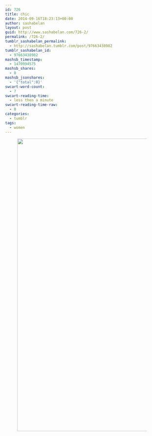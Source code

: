 ```yaml
---
id: 726
title: chic
date: 2014-09-16T18:23:13+00:00
author: sashabelan
layout: post
guid: http://www.sashabelan.com/726-2/
permalink: /726-2/
tumblr_sashabelan_permalink:
  - http://sashabelan.tumblr.com/post/97663438982
tumblr_sashabelan_id:
  - 97663438982
mashsb_timestamp:
  - 1470994575
mashsb_shares:
  - 0
mashsb_jsonshares:
  - '{"total":0}'
swcart-word-count:
  - 7
swcart-reading-time:
  - less then a minute
swcart-reading-time-raw:
  - 0
categories:
  - tumblr
tags:
  - women
---
```

<div id='gallery-653' class='gallery galleryid-726 gallery-columns-1 gallery-size-full'>
  <figure class='gallery-item'> 
  
  <div class='gallery-icon portrait'>
    <img width="640" height="960" src="http://www.sashabelan.ru/wp-content/uploads/2014/09/tumblr_nc0b2p8QTR1qarj97o1_1280.jpg" class="attachment-full size-full" alt="" srcset="http://www.sashabelan.ru/wp-content/uploads/2014/09/tumblr_nc0b2p8QTR1qarj97o1_1280.jpg 640w, http://www.sashabelan.ru/wp-content/uploads/2014/09/tumblr_nc0b2p8QTR1qarj97o1_1280-200x300.jpg 200w, http://www.sashabelan.ru/wp-content/uploads/2014/09/tumblr_nc0b2p8QTR1qarj97o1_1280-230x345.jpg 230w, http://www.sashabelan.ru/wp-content/uploads/2014/09/tumblr_nc0b2p8QTR1qarj97o1_1280-350x525.jpg 350w" sizes="(max-width: 640px) 100vw, 640px" />
  </div></figure>
</div>